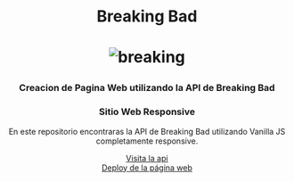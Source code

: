 <div  align="center">
 <h1> Breaking Bad<h1>


 ![breaking](https://user-images.githubusercontent.com/70858276/194430845-28cf87bd-84ad-457e-a6f9-5b67454fbff5.jpg)

<h3>Creacion de Pagina Web utilizando la API de Breaking Bad</h3>

### Sitio Web Responsive


En este repositorio encontraras la API de Breaking Bad utilizando Vanilla JS completamente responsive.

[Visita la api](https://breakingbadapi.com)
<br>
[Deploy de la página web](breabad.netlify.app/)

</div>